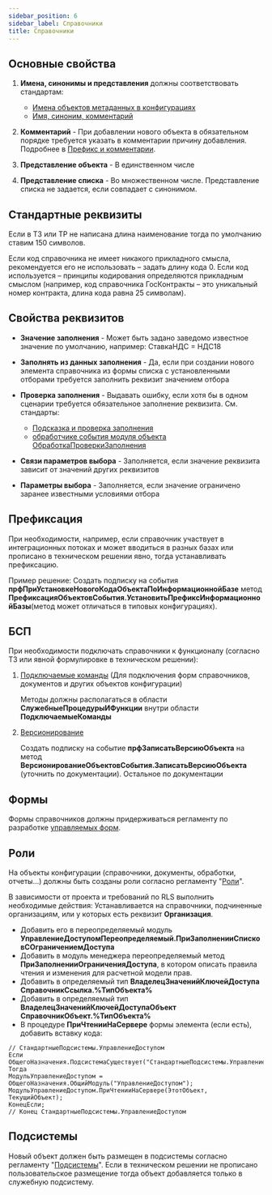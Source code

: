 ```yaml
---
sidebar_position: 6
sidebar_label: Справочники
title: Справочники
---
```


## Основные свойства

1. **Имена, синонимы и представления** должны соответствовать стандартам:

   * [Имена объектов метаданных в конфигурациях](https://its.1c.ru/db/v8std/content/550/hdoc)
   * [Имя, синоним, комментарий](https://its.1c.ru/db/v8std/content/474/hdoc)

2. **Комментарий** - При добавлении нового объекта в обязательном порядке требуется указать в комментарии причину добавления. Подробнее в [Префикс и комментарии](../prefix_comments.md).
3. **Представление объекта** - В единственном числе
4. **Представление списка** - Во множественном числе. Представление списка не задается, если совпадает с синонимом.

## Стандартные реквизиты

Если в ТЗ или ТР не написана длина наименование тогда по умолчанию ставим 150 символов.

Если код справочника не имеет никакого прикладного смысла, рекомендуется его не использовать – задать длину кода 0. Если код используется – принципы кодирования определяются прикладным смыслом (например, код справочника ГосКонтракты – это уникальный номер контракта, длина кода равна 25 символам).

## Свойства реквизитов

* **Значение заполнения** - Может быть задано заведомо известное значение по умолчанию, например: СтавкаНДС = НДС18
* **Заполнять из данных заполнения** - Да, если при создании нового элемента справочника из формы списка с установленными отборами требуется заполнить реквизит значением отбора
* **Проверка заполнения** - Выдавать ошибку, если хотя бы в одном сценарии требуется обязательное заполнение реквизита. См. стандарты:

  * [Подсказка и проверка заполнения](https://its.1c.ru/db/v8std/content/478/hdoc)
  * [обработчике события модуля объекта ОбработкаПроверкиЗаполнения](https://its.1c.ru/db/v8std#content:463:hdoc)

* **Связи параметров выбора** - Заполняется, если значение реквизита зависит от значений других реквизитов
* **Параметры выбора** - Заполняется, если значение ограничено заранее известными условиями отбора

## Префиксация

При необходимости, например, если справочник участвует в интеграционных потоках и может вводиться в разных базах или прописано в техническом решении явно, тогда устанавливать префиксацию.

Пример решение: Создать подписку на события **прфПриУстановкеНовогоКодаОбъектаПоИнформационнойБазе** метод **ПрефиксацияОбъектовСобытия.УстановитьПрефиксИнформационнойБазы**(метод может отличаться в типовых конфигурациях).

## БСП

При необходимости подключать справочники к функционалу (согласно ТЗ или явной формулировке в техническом решении):

1. [Подключаемые команды](https://its.1c.ru/db/bsp319doc#content:4:hdoc:issogl2_%D0%BD%D0%B0%D1%81%D1%82%D1%80%D0%BE%D0%B9%D0%BA%D0%B038) (Для подключения форм справочников, документов и других объектов конфигурации)

   Методы должны располагаться в области **СлужебныеПроцедурыИФункции** внутри области **ПодключаемыеКоманды**

2. [Версионирование](https://its.1c.ru/db/bsp319doc#content:4:hdoc:issogl2_%D0%BD%D0%B0%D1%81%D1%82%D1%80%D0%BE%D0%B9%D0%BA%D0%B08)
  
   Создать подписку на событие **прфЗаписатьВерсиюОбъекта** на метод **ВерсионированиеОбъектовСобытия.ЗаписатьВерсиюОбъекта** (уточнить по документации). Остальное по документации

## Формы

Формы справочников должны придерживаться регламенту по разработке [управляемых форм](../forms.md).

## Роли

На объекты конфигурации (справочники, документы, обработки, отчеты...) должны быть созданы роли согласно регламенту "[Роли](roles.md)".

В зависимости от проекта и требований по RLS выполнить необходимые действия:
Устанавливается на справочники, подчиненные организациям, или у которых есть реквизит **Организация**.

* Добавить его в переопределяемый модуль **УправлениеДоступомПереопределяемый.ПриЗаполненииСписковСОграничениемДоступа**
* Добавить в модуль менеджера переопределяемый метод **ПриЗаполненииОграниченияДоступа**, в котором описать правила чтения и изменения для расчетной модели прав.
* Добавить в определяемый тип **ВладелецЗначенийКлючейДоступа** **СправочникСсылка.%ТипОбъекта%**
* Добавить в определяемый тип **ВладелецЗначенийКлючейДоступаОбъект** **СправочникОбъект.%ТипОбъекта%**
* В процедуре **ПриЧтенииНаСервере** формы элемента (если есть), добавить вставку кода:

```bsl
// СтандартныеПодсистемы.УправлениеДоступом
Если ОбщегоНазначения.ПодсистемаСуществует("СтандартныеПодсистемы.УправлениеДоступом") Тогда
МодульУправлениеДоступом = ОбщегоНазначения.ОбщийМодуль("УправлениеДоступом");
МодульУправлениеДоступом.ПриЧтенииНаСервере(ЭтотОбъект, ТекущийОбъект);
КонецЕсли;
// Конец СтандартныеПодсистемы.УправлениеДоступом
```

## Подсистемы

Новый объект должен быть размещен в подсистемы согласно регламенту "[Подсистемы](subsystem.md)". Если в техническом решении не прописано пользовательское размещение тогда объект добавляется только в служебную подсистему.
